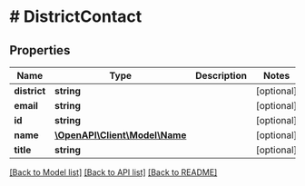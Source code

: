 # # DistrictContact

## Properties

Name | Type | Description | Notes
------------ | ------------- | ------------- | -------------
**district** | **string** |  | [optional]
**email** | **string** |  | [optional]
**id** | **string** |  | [optional]
**name** | [**\OpenAPI\Client\Model\Name**](Name.md) |  | [optional]
**title** | **string** |  | [optional]

[[Back to Model list]](../../README.md#models) [[Back to API list]](../../README.md#endpoints) [[Back to README]](../../README.md)
